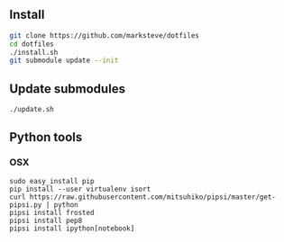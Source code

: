 ## Install
```bash
git clone https://github.com/marksteve/dotfiles
cd dotfiles
./install.sh
git submodule update --init
```

## Update submodules
```
./update.sh
```

## Python tools

### OSX

```
sudo easy_install pip
pip install --user virtualenv isort
curl https://raw.githubusercontent.com/mitsuhiko/pipsi/master/get-pipsi.py | python
pipsi install frosted
pipsi install pep8
pipsi install ipython[notebook]
```
